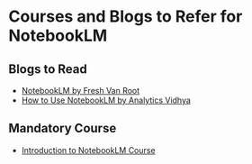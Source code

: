 # Courses and Blogs to Refer for NotebookLM
## Blogs to Read
- [NotebookLM by Fresh Van Root](https://freshvanroot.com/blog/notebooklm-google/)
- [How to Use NotebookLM by Analytics Vidhya](https://www.analyticsvidhya.com/blog/2024/10/how-to-use-notebooklm/)

## Mandatory Course
- [Introduction to NotebookLM Course](https://dair-ai.thinkific.com/courses/introduction-notebooklm)
